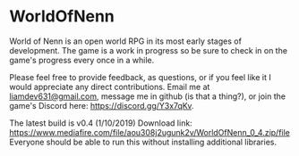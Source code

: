 # WorldOfNenn

World of Nenn is an open world RPG in its most early stages of development. The game is a work in progress so be sure to check in on the game's progress every once in a while.

Please feel free to provide feedback, as questions, or if you feel like it I would appreciate any direct contributions. Email me at liamdev631@gmail.com, message me in github (is that a thing?), or join the game's Discord here: https://discord.gg/Y3x7qKv.

The latest build is v0.4 (1/10/2019)
Download link: https://www.mediafire.com/file/aou308j2ugunk2v/WorldOfNenn_0_4.zip/file
Everyone should be able to run this without installing additional libraries.
